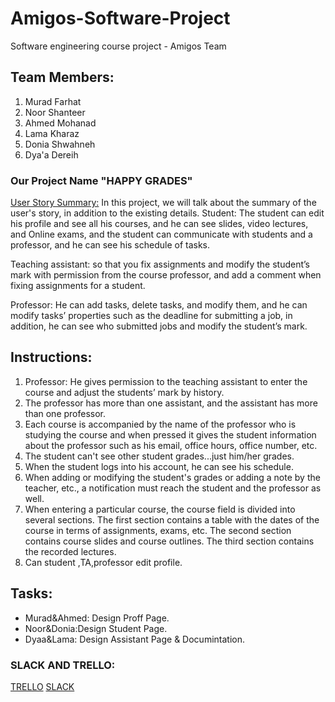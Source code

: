 # Amigos-Software-Project
Software engineering course project - Amigos Team
## Team Members: 
1. Murad Farhat
2. Noor Shanteer
3. Ahmed Mohanad
4. Lama Kharaz
5. Donia Shwahneh
6. Dya'a Dereih
 
### Our Project Name "HAPPY GRADES" ###
  [User Story Summary:](#lines)
 In this project, we will talk about the summary of the user's story, in addition to the existing details.
 Student: The student can edit his profile and see all his courses, and he can see slides, video lectures, and Online exams, and the student can communicate with students and a professor, and he can see his schedule of tasks.


Teaching assistant: so that you fix assignments and modify the student’s mark with permission from the course professor, and add a comment when fixing assignments for a student.

Professor: He can add tasks, delete tasks, and modify them, and he can modify tasks’ properties such as the deadline for submitting a job, in addition, he can see who submitted jobs and modify the student’s mark.

## Instructions:
1. Professor: He gives permission to the teaching assistant to enter the course and adjust the students’ mark by history.
2. The professor has more than one assistant, and the assistant has more than one professor.
3. Each course is accompanied by the name of the professor who is studying the course and when pressed it gives the student information about the professor such as his email, office hours, office number, etc.
4. The student can't see other student grades...just him/her grades.
5. When the student logs into his account, he can see his schedule.
6. When adding or modifying the student's grades or adding a note by the teacher, etc., a notification must reach the student and the professor as well.
7. When entering a particular course, the course field is divided into several sections. The first section contains a table with the dates of the course in terms of assignments, exams, etc. The second section contains course slides and course outlines. The third section contains the recorded lectures.
8. Can student ,TA,professor edit profile.
 ## Tasks:
- Murad&Ahmed: Design Proff Page.
- Noor&Donia:Design Student Page.
- Dyaa&Lama: Design Assistant Page & Documintation.
### SLACK AND TRELLO: ###
[TRELLO](https://trello.com/b/YgbqIvlv/user-story)
[SLACK](https://amigosteamworkspace.slack.com/archives/C02H9HTR6GJ)
